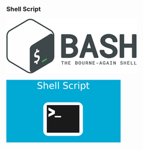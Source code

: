 ### Shell Script
![alt text](https://github.com/wagncarv/shellscript/blob/main/bash_logo.png)

![alt text](https://github.com/wagncarv/shellscript/blob/main/shell_script.png)

